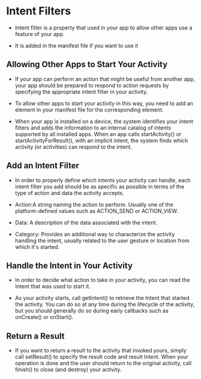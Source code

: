 # Intent Filters
* Intent filter is a property that used in your app to allow other apps use a feature of your app.

* It is added in the manifest file if you want to use it

## Allowing Other Apps to Start Your Activity
* If your app can perform an action that might be useful from another app, your app should be prepared to respond to action requests by specifying the appropriate intent filter in your activity.

* To allow other apps to start your activity in this way, you need to add an <intent-filter> element in your manifest file for the corresponding <activity> element.

* When your app is installed on a device, the system identifies your intent filters and adds the information to an internal catalog of intents supported by all installed apps. When an app calls startActivity() or startActivityForResult(), with an implicit intent, the system finds which activity (or activities) can respond to the intent.

## Add an Intent Filter
* In order to properly define which intents your activity can handle, each intent filter you add should be as specific as possible in terms of the type of action and data the activity accepts.

* Action:A string naming the action to perform. Usually one of the platform-defined values such as ACTION_SEND or ACTION_VIEW.

* Data: A description of the data associated with the intent.

* Category: Provides an additional way to characterize the activity handling the intent, usually related to the user gesture or location from which it's started.

## Handle the Intent in Your Activity
* In order to decide what action to take in your activity, you can read the Intent that was used to start it.

* As your activity starts, call getIntent() to retrieve the Intent that started the activity. You can do so at any time during the lifecycle of the activity, but you should generally do so during early callbacks such as onCreate() or onStart().

## Return a Result
* If you want to return a result to the activity that invoked yours, simply call setResult() to specify the result code and result Intent. When your operation is done and the user should return to the original activity, call finish() to close (and destroy) your activity.